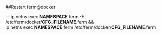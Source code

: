 ##Restart ferm@docker

--
ip netns exec __NAMESPACE__ ferm -F /etc/ferm/docker/__CFG_FILENAME__.ferm && \
ip netns exec __NAMESPACE__ ferm /etc/ferm/docker/__CFG_FILENAME__.ferm
